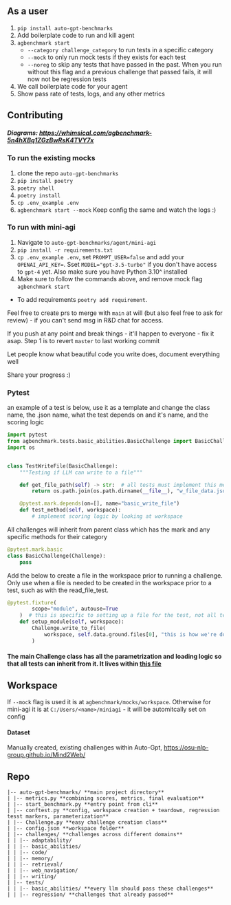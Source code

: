## As a user

1. `pip install auto-gpt-benchmarks`
2. Add boilerplate code to run and kill agent
3. `agbenchmark start`
   - `--category challenge_category` to run tests in a specific category
   - `--mock` to only run mock tests if they exists for each test
   - `--noreg` to skip any tests that have passed in the past. When you run without this flag and a previous challenge that passed fails, it will now not be regression tests
4. We call boilerplate code for your agent
5. Show pass rate of tests, logs, and any other metrics

## Contributing

##### Diagrams: https://whimsical.com/agbenchmark-5n4hXBq1ZGzBwRsK4TVY7x

### To run the existing mocks

1. clone the repo `auto-gpt-benchmarks`
2. `pip install poetry`
3. `poetry shell`
4. `poetry install`
5. `cp .env_example .env`
6. `agbenchmark start --mock`
   Keep config the same and watch the logs :)

### To run with mini-agi

1. Navigate to `auto-gpt-benchmarks/agent/mini-agi`
2. `pip install -r requirements.txt`
3. `cp .env_example .env`, set `PROMPT_USER=false` and add your `OPENAI_API_KEY=`. Sset `MODEL="gpt-3.5-turbo"` if you don't have access to `gpt-4` yet. Also make sure you have Python 3.10^ installed
4. Make sure to follow the commands above, and remove mock flag `agbenchmark start`

- To add requirements `poetry add requirement`.

Feel free to create prs to merge with `main` at will (but also feel free to ask for review) - if you can't send msg in R&D chat for access.

If you push at any point and break things - it'll happen to everyone - fix it asap. Step 1 is to revert `master` to last working commit

Let people know what beautiful code you write does, document everything well

Share your progress :)

### Pytest

an example of a test is below, use it as a template and change the class name, the .json name, what the test depends on and it's name, and the scoring logic

```python
import pytest
from agbenchmark.tests.basic_abilities.BasicChallenge import BasicChallenge
import os


class TestWriteFile(BasicChallenge):
    """Testing if LLM can write to a file"""

    def get_file_path(self) -> str:  # all tests must implement this method
        return os.path.join(os.path.dirname(__file__), "w_file_data.json")

    @pytest.mark.depends(on=[], name="basic_write_file")
    def test_method(self, workspace):
        # implement scoring logic by looking at workspace
```

All challenges will inherit from parent class which has the mark and any specific methods for their category

```python
@pytest.mark.basic
class BasicChallenge(Challenge):
    pass
```

Add the below to create a file in the workspace prior to running a challenge. Only use when a file is needed to be created in the workspace prior to a test, such as with the read_file_test.

```python
@pytest.fixture(
        scope="module", autouse=True
    )  # this is specific to setting up a file for the test, not all tests have this
    def setup_module(self, workspace):
        Challenge.write_to_file(
            workspace, self.data.ground.files[0], "this is how we're doing"
        )
```

#### The main Challenge class has all the parametrization and loading logic so that all tests can inherit from it. It lives within [this file](https://github.com/Significant-Gravitas/Auto-GPT-Benchmarks/blob/master/agbenchmark/Challenge.py)

## Workspace

If `--mock` flag is used it is at `agbenchmark/mocks/workspace`. Otherwise for mini-agi it is at `C:/Users/<name>/miniagi` - it will be automitcally set on config

#### Dataset

Manually created, existing challenges within Auto-Gpt, https://osu-nlp-group.github.io/Mind2Web/

## Repo

```
|-- auto-gpt-benchmarks/ **main project directory**
| |-- metrics.py **combining scores, metrics, final evaluation**
| |-- start_benchmark.py **entry point from cli**
| |-- conftest.py **config, workspace creation + teardown, regression tesst markers, parameterization**
| |-- Challenge.py **easy challenge creation class**
| |-- config.json **workspace folder**
| |-- challenges/ **challenges across different domains**
| | |-- adaptability/
| | |-- basic_abilities/
| | |-- code/
| | |-- memory/
| | |-- retrieval/
| | |-- web_navigation/
| | |-- writing/
| |-- tests/
| | |-- basic_abilities/ **every llm should pass these challenges**
| | |-- regression/ **challenges that already passed**
```
